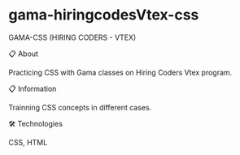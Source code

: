 # gama-hiringcodesVtex-css


GAMA-CSS (HIRING CODERS - VTEX)

📋 About

Practicing CSS with Gama classes on Hiring Coders Vtex program.

📋 Information

Trainning CSS concepts in different cases.

🛠️ Technologies

CSS, HTML
